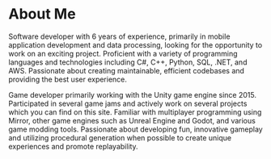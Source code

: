 # About Me
Software developer with 6 years of experience, primarily in mobile application development and data processing, looking for the opportunity to work on an exciting project. Proficient with a variety of programming languages and technologies including C#, C++, Python, SQL, .NET, and AWS. Passionate about creating maintainable, efficient codebases and providing the best user experience.

Game developer primarily working with the Unity game engine since 2015. Participated in several game jams and actively work on several projects which you can find on this site. Familiar with multiplayer programming using Mirror, other game engines such as Unreal Engine and Godot, and various game modding tools. Passionate about developing fun, innovative gameplay and utilizing procedural generation when possible to create unique experiences and promote replayability.
